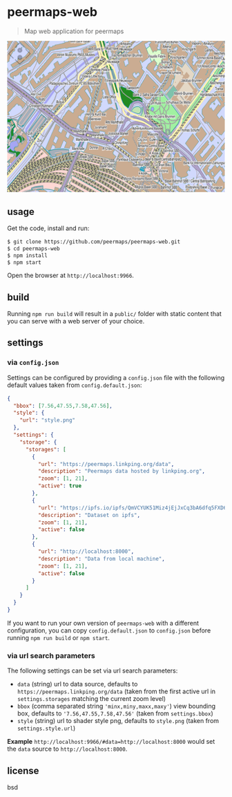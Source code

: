 # peermaps-web

> Map web application for peermaps

![image](image.png)

## usage

Get the code, install and run:

```
$ git clone https://github.com/peermaps/peermaps-web.git
$ cd peermaps-web
$ npm install
$ npm start
```

Open the browser at `http://localhost:9966`.

## build

Running `npm run build` will result in a `public/` folder with static content that you can serve with a web server of your choice.

## settings

### via `config.json`

Settings can be configured by providing a `config.json` file with the following default values taken from `config.default.json`:

```json
{
  "bbox": [7.56,47.55,7.58,47.56],
  "style": {
    "url": "style.png"
  },
  "settings": {
    "storage": {
      "storages": [
        {
          "url": "https://peermaps.linkping.org/data",
          "description": "Peermaps data hosted by linkping.org",
          "zoom": [1, 21],
          "active": true
        },
        {
          "url": "https://ipfs.io/ipfs/QmVCYUK51Miz4jEjJxCq3bA6dfq5FXD6s2EYp6LjHQhGmh",
          "description": "Dataset on ipfs",
          "zoom": [1, 21],
          "active": false
        },
        {
          "url": "http://localhost:8000",
          "description": "Data from local machine",
          "zoom": [1, 21],
          "active": false
        }
      ]
    }
  }
}
```

If you want to run your own version of `peermaps-web` with a different configuration, you can copy `config.default.json` to `config.json` before running `npm run build` or `npm start`.

### via url search parameters

The following settings can be set via url search parameters:

* `data` (string) url to data source, defaults to `https://peermaps.linkping.org/data` (taken from the first active url in `settings.storages` matching the current zoom level)
* `bbox` (comma separated string `'minx,miny,maxx,maxy'`) view bounding box, defaults to `'7.56,47.55,7.58,47.56'` (taken from `settings.bbox`)
* `style` (string) url to shader style png, defaults to `style.png` (taken from `settings.style.url`)

**Example** `http://localhost:9966/#data=http://localhost:8000` would set the `data` source to `http://localhost:8000`.

## license

bsd
